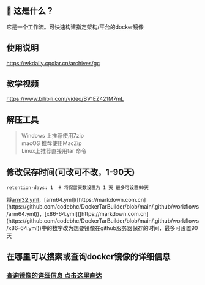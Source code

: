 ## 🤔 这是什么？
它是一个工作流。可快速构建指定架构/平台的docker镜像

## 使用说明
https://wkdaily.cpolar.cn/archives/gc

## 教学视频
https://www.bilibili.com/video/BV1EZ421M7mL

## 解压工具
> Windows 上推荐使用7zip<br>
> macOS 推荐使用MacZip<br>
> Linux上推荐直接用tar 命令

## 修改保存时间(可改可不改，1-90天)
```
retention-days: 1  # 将保留天数设置为 1 天 最多可设置90天
```
将[arm32.yml]([https://markdown.com.cn](https://github.com/codebhc/DockerTarBuilder/blob/main/.github/workflows/arm32.yml))，[arm64.yml]([https://markdown.com.cn](https://github.com/codebhc/DockerTarBuilder/blob/main/.github/workflows/arm64.yml))，[x86-64.yml]([https://markdown.com.cn](https://github.com/codebhc/DockerTarBuilder/blob/main/.github/workflows/x86-64.yml))中的数字改为想要镜像在github服务器保存的时间，最多可设置90天

## 在哪里可以搜索或查询docker镜像的详细信息
### [查询镜像的详细信息 点击这里直达](https://docker.fxxk.dedyn.io/)
